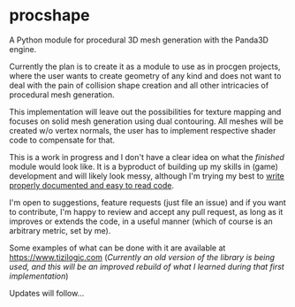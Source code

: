 # procshape

A Python module for procedural 3D mesh generation with the Panda3D engine.

Currently the plan is to create it as a module to use as in procgen projects, where
the user wants to create geometry of any kind and does not want to deal with the pain of collision
shape creation and all other intricacies of procedural mesh generation.

This implementation will leave out the possibilities for texture mapping and focuses on solid
mesh generation using dual contouring. All meshes will be created w/o vertex normals, the user has
to implement respective shader code to compensate for that.

This is a work in progress and I don't have a clear idea on what the *finished* module would look like. 
It is a byproduct of building up my skills in (game) development and will likely look messy,
although I'm trying my best to [write properly documented and easy to read code](docs/dev_guidelines.md). 

I'm open to suggestions, feature requests (just file an issue) and if you want to contribute, 
I'm happy to review and accept any pull request, as long as it improves or extends the code, 
in a useful manner (which of course is an arbitrary metric, set by me).

Some examples of what can be done with it are available at https://www.tizilogic.com 
(*Currently an old version of the library is being used, and this will be an improved rebuild*
*of what I learned during that first implementation*)

Updates will follow...
